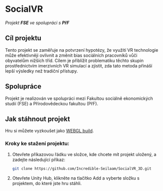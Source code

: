 # SocialVR

*Projekt __FSE__ ve spolupráci s __PřF__*

## Cíl projektu
Tento projekt se zaměřuje na potvrzení hypotézy, že využití VR technologie může efektivněji ovlivnit a změnit bias sociálních pracovníků vůči obyvatelům nižších tříd. Cílem je přiblížit problematiku těchto skupin prostřednictvím imerzivních VR simulací a zjistit, zda tato metoda přináší lepší výsledky než tradiční přístupy.

## Spolupráce
Projekt je realizován ve spolupráci mezi Fakultou sociálně ekonomických studií (FSE) a Přírodovědeckou fakultou (PřF).



## Jak stáhnout projekt

Hru si můžete vyzkoušet jako [WEBGL build](https://play.unity.com/en/games/cbe00391-94ac-44d9-8720-fe718ea7815e/social-vr-3d).

### Kroky ke stažení projektu:

1. Otevřete příkazovou řádku ve složce, kde chcete mít projekt uložený, a zadejte následující příkaz:
   ```bash
   git clone https://github.com/Incredible-Seilaam/SocialVR_3D.git
2. Otevřete Unity Hub, klikněte na tlačítko Add a vyberte složku s projektem, do které jste hru stáhli.
